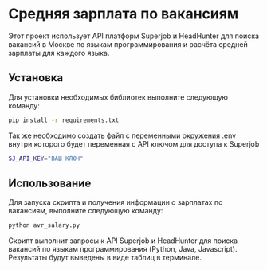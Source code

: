 # Средняя зарплата по вакансиям

Этот проект использует API платформ Superjob и HeadHunter для поиска вакансий в Москве по языкам программирования и расчёта средней зарплаты для каждого языка.

## Установка

Для установки необходимых библиотек выполните следующую команду:

```bash
pip install -r requirements.txt
```

Так же необходимо создать файл с переменными окружения .env внутри которого будет переменная с API ключом для доступа к Superjob
```bash
SJ_API_KEY="ВАШ КЛЮЧ"
```

## Использование

Для запуска скрипта и получения информации о зарплатах по вакансиям, выполните следующую команду:

```bash
python avr_salary.py
```
Скрипт выполнит запросы к API Superjob и HeadHunter для поиска вакансий по языкам программирования (Python, Java, Javascript). Результаты будут выведены в виде таблиц в терминале.